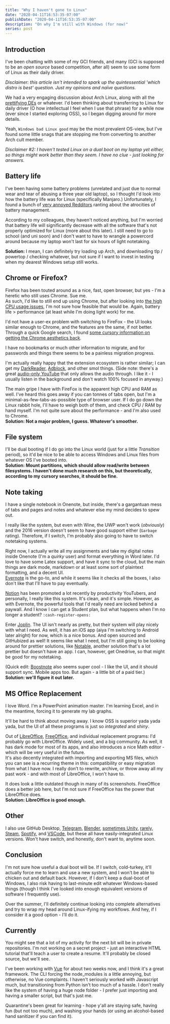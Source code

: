 ```yaml
---
title: "Why I haven't gone to Linux"
date: "2020-04-11T16:53:35-07:00"
publishDate: "2020-04-11T16:53:35-07:00"
description: "On why I'm still with Windows (for now)"
series: post
---
```


## Introduction
I've been chatting with some of my GCI friends, and many (GCI is supposed to be an *open source* based competition, after all) seem to use some form of Linux as their daily driver.  

*Disclaimer: this article isn't intended to spark up the quintessential 'which distro is best' question. Just my opinions and naïve questions.*  

We had a very engaging discussion about Arch Linux, along with all the [prettifying DEs](https://kde.org/plasma-desktop) or whatever. I'd been thinking about transferring to Linux for daily driver (O how intellectual I feel when I use that phrase) for a while now (ever since I started exploring OSS), so I began digging around for more details.  

Yeah, `Windows bad Linux good` may be the most prevalent OS-view, but I've found some little snags that are stopping me from converting to another Arch cult member.  

*Disclaimer #2: I haven't tested Linux on a dual boot on my laptop yet either, so things might work better than they seem. I have no clue - just looking for answers.*

## Battery life
I've been having some battery problems (unrelated and just due to normal wear and tear of abusing a three year old laptop), so I thought I'd look into how the battery life was for Linux (specifically Manjaro.) Unfortunately, I found a bunch of [very annoyed Redditors](https://www.reddit.com/r/ManjaroLinux/comments/cd25si/battery_life_in_manjaro_kde_is_atrocious_compared/) ranting about the atrocities of battery management.  

According to my colleagues, they haven't noticed anything, but I'm worried that battery life will significantly decrease with all the software that's not properly optimized for Linux (more about this later). I still need to go to school (and uni soon) and I don't want to have to wrangle a powercord around because my laptop won't last for six hours of light notetaking.  

**Solution:** I mean, I can definitely try loading up Arch, and downloading tlp / powertop / checking whatever, but not sure if I want to invest in testing when my dearest Windows setup still works.  

## Chrome or Firefox?
Firefox has been touted around as a nice, fast, open browser, but yes - I'm a heretic who still uses Chrome. Sue me.  
As such, I'd like to still end up using Chrome, but after looking into [the high CPU usage issues](https://www.linuxuprising.com/2018/08/how-to-enable-hardware-accelerated.html), I'm not sure how feasible that would be. Again, battery life > performance (at least while I'm doing light work) for me.  

I'd not have a user-ex problem with switching to FireFox - the UI looks similar enough to Chrome, and the features are the same, if not better. Through a quick Google search, I found [some cursory information on getting the Chrome aesthetics back](https://support.mozilla.org/en-US/questions/1184924).  

I have no bookmarks or much other information to migrate, and for passwords and things there seems to be a painless migration progress.  

I'm actually really happy that the extension ecosystem is rather similar; I can get my [DarkReader](https://darkreader.org/), [Adblock](https://getadblock.com/), and other smol things. (Side note: there's a great [audio-only YouTube](https://chrome.google.com/webstore/detail/audio-only-youtube/pkocpiliahoaohbolmkelakpiphnllog?hl=en) that only allows the audio through. I like it - I usually listen in the background and don't watch 100% focused in anyway.)  

The main gripe I have with FireFox is the apparent high CPU and RAM as well. I've heard this goes away if you can tonnes of tabs open, but I'm a minimal-as-few-tabs-as-possible type of browser user. If I do go down the Linux rabbit hole, I'll have to weigh both of them, and check CPU / RAM by hand myself. I'm not quite sure about the performance - and I'm also used to Chrome.  
**Solution: Not a major problem, I guess. Whatever's smoother.**

## File system
I'll be dual booting if I do go into the Linux world (just for a little *Transition* period), so it'd be nice to be able to access Windows and Linux files from whatever OS I've booted into.  
**Solution: Mount partitions, which should allow read/write between filesystems. I haven't done much research on this, but theoretically, according to my cursory searches, it should be fine.**

## Note taking
I have a single notebook in Onenote, but inside, there's a gargantuan mess of tabs and pages and notes and whatever else my mind decides to spew out.  

I really like the system, but even with Wine, the UWP won't work (*obviously*) and the 2016 version doesn't seem to have good support either (`Garbage` rating). Therefore, if I switch, I'm probably also going to have to switch notetaking systems.  

Right now, I actually write all my assignments and take my digital notes inside Onenote (I'm a *quirky* user) and format everything in Word later. I'd love to have some Latex support, and have it sync to the cloud, but the main things are dark mode, markdown or at least some sort of plaintext formatting, and a decent UI.  
[Evernote](https://evernote.com/) is the go-to, and while it seems like it checks all the boxes, I also don't like that I'll have to pay eventually.  

[Notion](https://notion.so) has been promoted a lot recently by productivity YouTubers, and personally, I really like this system. It's clean, and it's simple. However, as with Evernote, the powerful tools that I'd really need are locked behind a paywall. And I know I can get a Student plan, but what happens when I'm no longer a student? `:cash-register-opens:`  

Enter [Joplin](https://joplinapp.org/). The UI isn't nearly as pretty, but their system will play nicely with what I need. As well, it has an iOS app (aiya I'm switching to Android later alright) for now, which is a nice bonus. And open sourced and GitHubized as well! It seems like what I need, but I'm still going to be looking around for prettier solutions, like [Notable](https://notable.md), another solution that's a lot prettier but doesn't have an app. I can, however, get Onedrive, so that might be good for my notetaking.  

(Quick edit: [Boostnote](https://boostnote.io/) also seems super cool - I like the UI, and it should support sync. Mobile apps too. But again - a little bit of a paid tier.)
**Solution: we'll figure it out later.**

## MS Office Replacement
I love Word. I'm a PowerPoint animation master. I'm learning Excel, and in the meantime, forcing it to generate my lab graphs.  

It'll be hard to think about moving away. I know OSS is superior yada yada yada, but the UI of all these programs is just so *integrated* and *shiny*.  

Out of [LibreOffice](https://www.libreoffice.org/), [FreeOffice](https://www.freeoffice.com/en/), and individual replacement programs: I'd probably go with LibreOffice. Widely used, and a big community. As well, it has dark mode for most of its apps, and also introduces a nice Math editor - which will be very useful in the future.  
It's also decently integrated with importing and exporting MS files, which you can see is a recurring theme in this: compatibility or easy migration from what I have now. I really don’t to rewrite, archive, or throw away all my past work - and with most of LibreOffice, I won't have to.  

It does look a little outdated though in many of its screenshots. FreeOffice does a better job here, but I'm not sure if FreeOffice has the power that LibreOffice does.  
**Solution: LibreOffice is good enough.**

## Other
I also use GitHub Desktop, [Telegram](https://telegram.org), [Blender](https://blender.org), [sometimes Unity](https://unity.com), [rarely, Steam](https://store.steampowered.com/), [Spotify](https://www.spotify.com/ca-en/download/linux/), and [VSCode](https://code.visualstudio.com/), but these all have easily-integrated Linux versions. Won't have switch, and honestly, don't want to, anytime soon.  

## Conclusion
I'm not sure how useful a dual boot will be. If I switch, cold-turkey, it'll actually force me to learn and use a new system, and I won't be able to chicken out and default back. However, if I don't keep a dual-boot of Windows, I also risk having to last-minute edit whatever Windows-based things (though I think I've looked into enough equivalent versions of software I frequently use).  

Over the summer, I'll definitely continue looking into complete alternatives and try to wrap my head around Linux-ifying my workflows. And hey, if I consider it a good option - I'll do it.  

## Currently
You might see that a lot of my activity for the next bit will be in private repositories. I'm not working on a secret project - just an interactive HTML tutorial that'll teach a user to create a resume. It'll probably be closed source, but we'll see.    

I've been working with [Vue](https://vuejs.org/) for about two weeks now, and I think it's a great framework. The CLI forcing the node_modules is a little annoying, but otherwise, no Vue complaints. I haven't seriously worked with Javascript much, but transitioning from Python isn't too much of a hassle. I don't really like the system of having a huge node folder - I prefer just importing and having a smaller script, but that's just me.  

Quarantine's been great for learning - hope y'all are staying safe, having fun (but not too much), and washing your hands (or using an alcohol-based hand sanitizer if you can find it).
